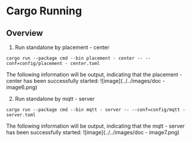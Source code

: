 # Cargo Running
## Overview
1. Run standalone by placement - center
```
cargo run --package cmd --bin placement - center -- --conf=config/placement - center.toml
```
The following information will be output, indicating that the placement - center has been successfully started:
![image](../../images/doc - image6.png)

2. Run standalone by mqtt - server
```
cargo run --package cmd --bin mqtt - server -- --conf=config/mqtt - server.toml
```
The following information will be output, indicating that the mqtt - server has been successfully started:
![image](../../images/doc - image7.png)
